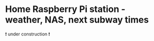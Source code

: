 # Home Raspberry Pi station - weather, NAS, next subway times

:exclamation: under construction :exclamation:
